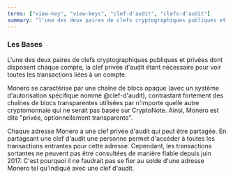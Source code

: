 ```yaml
---
terms: ["view-key", "view-keys", "clef-d'audit", "clefs-d'audit"]
summary: "l'une des deux paires de clefs cryptographiques publiques et privées dont disposent chaque compte, la clef privée d'audit étant nécessaire pour voir toutes les transactions liées à un compte"
---
```


### Les Bases

L'une des deux paires de clefs cryptographiques publiques et privées dont disposent chaque compte, la clef privée d'audit étant nécessaire pour voir toutes les transactions liées à un compte.

Monero se caractérise par une chaîne de blocs opaque (avec un système d'autorisation spécifique nommé @clef-d'audit), contrastant fortement des chaînes de blocs transparentes utilisées par n'importe quelle autre cryptomonnaie qui ne serait pas basée sur CryptoNote. Ainsi, Monero est dite "privée, optionnellement transparente".

Chaque adresse Monero a une clef privée d'audit qui peut être partagée. En partageant une clef d'audit une personne permet d'accéder à toutes les transactions entrantes pour cette adresse. Cependant, les transactions sortantes ne peuvent pas être consultées de manière fiable depuis juin 2017. C'est pourquoi il ne faudrait pas se fier au solde d'une adresse Monero tel qu'indiqué avec une clef d'audit.
